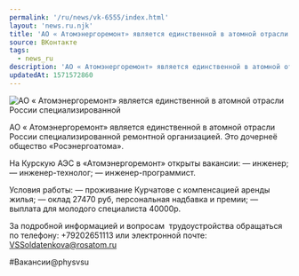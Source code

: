 ```yaml
---
permalink: '/ru/news/vk-6555/index.html'
layout: 'news.ru.njk'
title: 'АО « Атомэнергоремонт» является единственной в атомной отрасли России специализированной ремонт'
source: ВКонтакте
tags:
  - news_ru
description: 'АО « Атомэнергоремонт» является единственной в атомной отрасли России специализированной'
updatedAt: 1571572860
---
```

![АО « Атомэнергоремонт» является единственной в атомной отрасли России специализированной](https://sun9-32.userapi.com/impf/c854528/v854528286/1326b5/j4TM6qFPy2Y.jpg?size=1280x768&quality=96&proxy=1&sign=f44640cf796e98e53bfc93fb0251f08e&c_uniq_tag=05brj6zyd1lO1PeRkuQZ7LTG8UvzTCqy_0_oToebAhg&type=album)

АО « Атомэнергоремонт» является единственной в атомной отрасли России специализированной ремонтной организацией. Это дочернеё общество «Росэнергоатома».

На Курскую АЭС в «Атомэнергоремонт» открыты вакансии:
— инженер;
— инженер-технолог;
— инженер-программист.

Условия работы:
— проживание Курчатове с компенсацией аренды жилья;
— оклад 27470 руб, персональная надбавка и премии;
— выплата для молодого специалиста 40000р.

За подробной информацией и вопросам  трудоустройства обращаться по телефону: +79202651113
или электронной почте:
VSSoldatenkova@rosatom.ru

#Вакансии@physvsu
